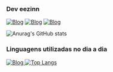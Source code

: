 ### Dev eezinn

[![Blog](https://img.shields.io/badge/linktree-39E09B?style=for-the-badge&logo=linktree&logoColor=white)](https://linktr.ee/eezinn)
[![Blog](https://img.shields.io/badge/Instagram-E4405F?style=for-the-badge&logo=instagram&logoColor=white)](https://instagram.com/eezinn)
[![Blog](https://img.shields.io/badge/WhatsApp-25D366?style=for-the-badge&logo=whatsapp&logoColor=white)](https://wa.me/557991321803)

![Anurag's GitHub stats](https://github-readme-stats.vercel.app/api?username=eezinndev&show_icons=true&theme=radical)

### Linguagens utilizadas no dia a dia
[![Blog](https://img.shields.io/badge/Node.js-43853D?style=for-the-badge&logo=node.js&logoColor=white)
](https://img.shields.io/badge/JavaScript-F7DF1E?style=for-the-badge&logo=javascript&logoColor=black)
[![Top Langs](https://img.shields.io/badge/JavaScript-F7DF1E?style=for-the-badge&logo=javascript&logoColor=black)](https://github.com/anuraghazra/github-readme-stats)
